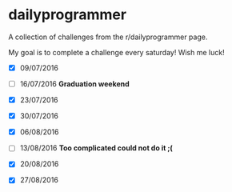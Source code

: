 # dailyprogrammer
A collection of challenges from the r/dailyprogrammer page.

My goal is to complete a challenge every saturday! Wish me luck!

- [X] 09/07/2016

- [  ] 16/07/2016 **Graduation weekend**

- [X] 23/07/2016

- [X] 30/07/2016

- [X] 06/08/2016

- [  ] 13/08/2016 **Too complicated could not do it ;(**

- [X] 20/08/2016 

- [X] 27/08/2016
